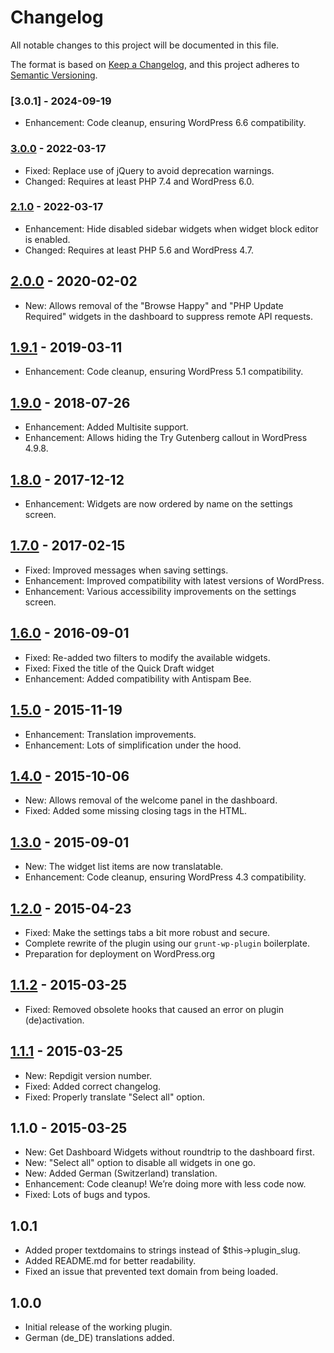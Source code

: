 # Changelog
All notable changes to this project will be documented in this file.

The format is based on [Keep a Changelog](https://keepachangelog.com/en/1.0.0/),
and this project adheres to [Semantic Versioning](https://semver.org/spec/v2.0.0.html).

### [3.0.1] - 2024-09-19

* Enhancement: Code cleanup, ensuring WordPress 6.6 compatibility.

### [3.0.0] - 2022-03-17

* Fixed: Replace use of jQuery to avoid deprecation warnings.
* Changed: Requires at least PHP 7.4 and WordPress 6.0.

### [2.1.0] - 2022-03-17

* Enhancement: Hide disabled sidebar widgets when widget block editor is enabled.
* Changed: Requires at least PHP 5.6 and WordPress 4.7.

## [2.0.0] - 2020-02-02

* New: Allows removal of the "Browse Happy" and "PHP Update Required" widgets in the dashboard to suppress remote API requests.

## [1.9.1] - 2019-03-11

* Enhancement: Code cleanup, ensuring WordPress 5.1 compatibility.

## [1.9.0] - 2018-07-26

* Enhancement: Added Multisite support.
* Enhancement: Allows hiding the Try Gutenberg callout in WordPress 4.9.8.

## [1.8.0] - 2017-12-12

* Enhancement: Widgets are now ordered by name on the settings screen.

## [1.7.0] - 2017-02-15

- Fixed: Improved messages when saving settings.
- Enhancement: Improved compatibility with latest versions of WordPress.
- Enhancement: Various accessibility improvements on the settings screen.

## [1.6.0] - 2016-09-01

- Fixed: Re-added two filters to modify the available widgets.
- Fixed: Fixed the title of the Quick Draft widget
- Enhancement: Added compatibility with Antispam Bee.

## [1.5.0] - 2015-11-19

- Enhancement: Translation improvements.
- Enhancement: Lots of simplification under the hood.

## [1.4.0] - 2015-10-06

- New: Allows removal of the welcome panel in the dashboard.
- Fixed: Added some missing closing tags in the HTML.

## [1.3.0] - 2015-09-01

* New: The widget list items are now translatable.
* Enhancement: Code cleanup, ensuring WordPress 4.3 compatibility.

## [1.2.0] - 2015-04-23

* Fixed: Make the settings tabs a bit more robust and secure.
* Complete rewrite of the plugin using our `grunt-wp-plugin` boilerplate.
* Preparation for deployment on WordPress.org

## [1.1.2] - 2015-03-25
* Fixed: Removed obsolete hooks that caused an error on plugin (de)activation.

## [1.1.1] - 2015-03-25
* New: Repdigit version number.
* Fixed: Added correct changelog.
* Fixed: Properly translate "Select all" option.

## 1.1.0 - 2015-03-25
* New: Get Dashboard Widgets without roundtrip to the dashboard first.
* New: "Select all" option to disable all widgets in one go.
* New: Added German (Switzerland) translation.
* Enhancement: Code cleanup! We’re doing more with less code now.
* Fixed: Lots of bugs and typos.

## 1.0.1
* Added proper textdomains to strings instead of $this->plugin_slug.
* Added README.md for better readability.
* Fixed an issue that prevented text domain from being loaded.

## 1.0.0
* Initial release of the working plugin.
* German (de_DE) translations added.

[Unreleased]: https://github.com/wearerequired/WP-Widget-Disable/compare/3.0.0...master
[3.0.0]: https://github.com/wearerequired/WP-Widget-Disable/compare/2.1.0...3.0.0
[2.1.0]: https://github.com/wearerequired/WP-Widget-Disable/compare/2.0.0...2.1.0
[2.0.0]: https://github.com/wearerequired/WP-Widget-Disable/compare/1.9.0...2.0.0
[1.9.1]: https://github.com/wearerequired/WP-Widget-Disable/compare/1.9.0...1.9.1
[1.9.0]: https://github.com/wearerequired/WP-Widget-Disable/compare/1.8.0...1.9.0
[1.8.0]: https://github.com/wearerequired/WP-Widget-Disable/compare/1.7.0...1.8.0
[1.7.0]: https://github.com/wearerequired/WP-Widget-Disable/compare/1.6.0...1.7.0
[1.6.0]: https://github.com/wearerequired/WP-Widget-Disable/compare/1.5.0...1.6.0
[1.5.0]: https://github.com/wearerequired/WP-Widget-Disable/compare/1.4.0...1.5.0
[1.4.0]: https://github.com/wearerequired/WP-Widget-Disable/compare/1.3.0...1.4.0
[1.3.0]: https://github.com/wearerequired/WP-Widget-Disable/compare/1.2.0...1.3.0
[1.2.0]: https://github.com/wearerequired/WP-Widget-Disable/compare/1.1.2...1.2.0
[1.1.2]: https://github.com/wearerequired/WP-Widget-Disable/compare/1.1.1...1.1.2
[1.1.1]: https://github.com/wearerequired/WP-Widget-Disable/compare/1.1.0...1.1.1
